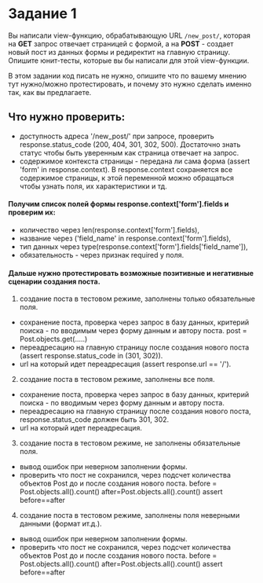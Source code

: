# Задание 1

Вы написали view-функцию, обрабатывающую URL `/new_post/`, которая на **GET** запрос отвечает страницей с формой, а на **POST** - создает новый пост из данных формы и редиректит на главную страницу.  
Опишите юнит-тесты, которые вы бы написали для этой view-функции.  

В этом задании код писать не нужно, опишите что по вашему мнению тут нужно/можно протестировать, и почему это нужно сделать именно так, как вы предлагаете.


## Что нужно проверить:

* доступность адреса '/new_post/' при запросе, проверить 
response.status_code (200, 404, 301, 302, 500). Достаточно знать статус чтобы быть уверенным как страница отвечает на запрос.
* содержимое контекста страницы - передана ли сама форма (assert 'form' in   response.context). В response.context сохраняется все содержимое страницы, к этой переменной можно обращаться чтобы узнать поля, их характеристики и тд.

#### Получим список полей формы response.context['form'].fields и проверим их:
- количество через len(response.context['form'].fields), 
- название через ('field_name' in response.context['form'].fields),
- тип данных через type(response.context['form'].fields['field_name']), 
- обязательность - через признак required у поля.

#### Дальше нужно протестировать возможные позитивные и негативные сценарии создания поста. 
 1. создание поста в тестовом режиме, заполнены только обязательные поля. 
- сохранение поста, проверка через запрос в базу данных, критерий поиска - по вводимым через форму данным и автору поста.
  post = Post.objects.get(.....)
- переадресацию на главную страницу после создания нового поста (assert response.status_code in (301, 302)).
- url на который идет переадресация (assert response.url == '/').

 2. создание поста в тестовом режиме, заполнены все поля. 
- сохранение поста, проверка через запрос в базу данных, критерий поиска - по вводимым через форму данным и автору поста.
- переадресацию на главную страницу после создания нового поста, response.status_code должен быть 301, 302.
- url на который идет переадресация.

 3. создание поста в тестовом режиме, не заполнены обязательные поля. 
- вывод ошибок при неверном заполнении формы.
- проверить что пост не сохранился, через подсчет количества объектов Post до и после создания нового поста.
  before = Post.objects.all().count() after=Post.objects.all().count()
  assert before==after

 4. создание поста в тестовом режиме, заполнены поля неверными данными (формат ит.д.). 
- вывод ошибок при неверном заполнении формы.
- проверить что пост не сохранился, через подсчет количества объектов Post до и после создания нового поста.
  before = Post.objects.all().count() after=Post.objects.all().count()
  assert before==after
